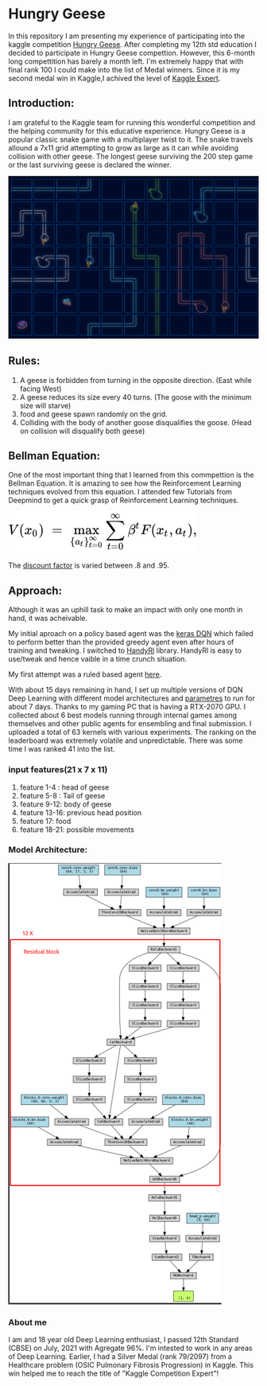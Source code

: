 # Hungry Geese
In this repository I am presenting my experience of participating into the kaggle competition [Hungry Geese](https://www.kaggle.com/c/hungry-geese/).
After completing my 12th std education I decided to participate in Hungry Geese compettion. However, this 6-month long compettition has barely a month left. I'm extremely happy that with final rank 100 I could make into the list of Medal winners. Since it is my second medal win in Kaggle,I achived the level of [Kaggle Expert](https://www.kaggle.com/syedhamzahussain). 

## Introduction:
I am grateful to the Kaggle team for running this wonderful competition and the helping community for this educative experience.
Hungry Geese is a popular classic snake game with a multiplayer twist to it. The snake travels allound a 7x11 grid attempting to grow as large as it can while avoiding collision with other geese. The longest geese surviving the 200 step game or the last surviving geese is declared the winner.

![Game](/images/2021-08-12_01-57.png)


## Rules:
1) A geese is forbidden from turning in the opposite direction. (East while facing West)
2) A geese reduces its size every 40 turns. (The goose with the minimum size will starve)
3) food and geese spawn randomly on the grid.
4) Colliding with the body of another goose disqualifies the goose. (Head on collision will disqualify both geese)

## Bellman Equation:
One of the most important thing that I learned from this commpettion is the Bellman Equation. It is amazing to see how the Reinforcement Learning techniques evolved from this equation. I attended few Tutorials from Deepmind to get a quick grasp of Reinforcement Learning techniques. 

![equation](/images/bellman.svg)

The [discount factor](https://stats.stackexchange.com/questions/221402/understanding-the-role-of-the-discount-factor-in-reinforcement-learning) is varied between .8 and .95.
## Approach:
Although it was an uphill task to make an impact with only one month in hand, it was acheivable.

My initial aproach on a policy based agent was the [keras DQN](src/keras.ipynb) which failed to perform better than the provided greedy agent even after hours of training and tweaking. I switched to [HandyRl](https://github.com/DeNA/HandyRL) library. HandyRl is easy to use/tweak and hence vaible in a time crunch situation.

My first attempt was a ruled based agent [here](src/Smarter_Greedy_Goose.ipynb).

With about 15 days remaining in hand, I set up multiple versions of DQN Deep Learning with different model architectures and [parametres](config.yaml) to run for about 7 days. Thanks to my gaming PC that is having a RTX-2070 GPU. I collected about 6 best models running through internal games among themselves and other public agents for ensembling and final submission. I uploaded a total of 63 kernels with various experiments. The ranking on the leaderboard was extremely volatile and unpredictable. There was some time I was ranked 41 into the list. 
### input features(21 x 7 x 11)
   1) feature 1-4 : head of geese
   2) feature 5-8 : Tail of geese
   3) feature 9-12: body of geese
   4) feature 13-16: previous head position
   5) feature 17: food
   6) feature 18-21: possible movements
### Model Architecture:
![Model](/images/architecture_model.png)



### About me
I am and 18 year old Deep Learning enthusiast, I passed 12th Standard (CBSE) on July, 2021 with Agregate 96%. I'm intested to work in any areas of Deep Learning. Earlier, I had a Silver Medal (rank 79/2097) from a Healthcare problem (OSIC Pulmonary Fibrosis Progression) in Kaggle. This win helped me to reach the title of "Kaggle Competition Expert"!

